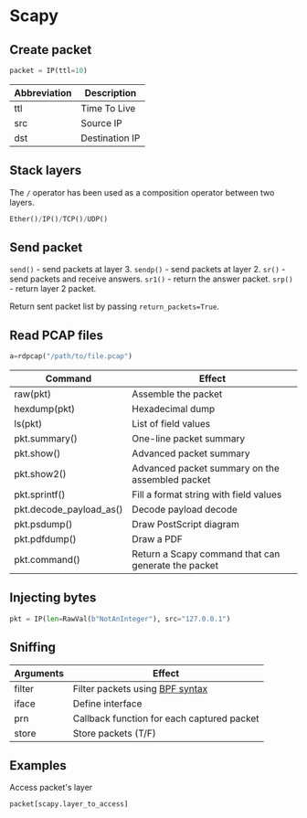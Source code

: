 # Scapy

## Create packet

```py
packet = IP(ttl=10)
```

| Abbreviation  | Description               |
| ------------- | ------------------------- |
| ttl           | Time To Live              |
| src           | Source IP                 |
| dst           | Destination IP            |

## Stack layers

The `/` operator has been used as a composition operator between two layers.

```py
Ether()/IP()/TCP()/UDP()
```

## Send packet

`send()` - send packets at layer 3.
`sendp()` - send packets at layer 2.
`sr()` - send packets and receive answers.
`sr1()` - return the answer packet.
`srp()` - return layer 2 packet.

Return sent packet list by passing `return_packets=True`.

## Read PCAP files

```py
a=rdpcap("/path/to/file.pcap")
```

| Command                   | Effect                                               |
| ------------------------- | ---------------------------------------------------- |
| raw(pkt)                  | Assemble the packet                                  |
| hexdump(pkt)              | Hexadecimal dump                                     |
| ls(pkt)                   | List of field values                                 |
| pkt.summary()             | One-line packet summary                              |
| pkt.show()                | Advanced packet summary                              |
| pkt.show2()               | Advanced packet summary on the assembled packet      |
| pkt.sprintf()             | Fill a format string with field values               |
| pkt.decode_payload_as()   | Decode payload decode                                |
| pkt.psdump()              | Draw PostScript diagram                              |
| pkt.pdfdump()             | Draw a PDF                                           |
| pkt.command()             | Return a Scapy command that can generate the packet  |

## Injecting bytes

```py
pkt = IP(len=RawVal(b"NotAnInteger"), src="127.0.0.1")
```

## Sniffing

| Arguments                 | Effect                                               |
| ------------------------- | ---------------------------------------------------- |
| filter                    | Filter packets using [BPF syntax](https://www.biot.com/capstats/bpf.html) |
| iface                     | Define interface                                     |
| prn                       | Callback function for each captured packet           |
| store                     | Store packets (T/F)                                  |

## Examples

Access packet's layer

```py
packet[scapy.layer_to_access]
```
